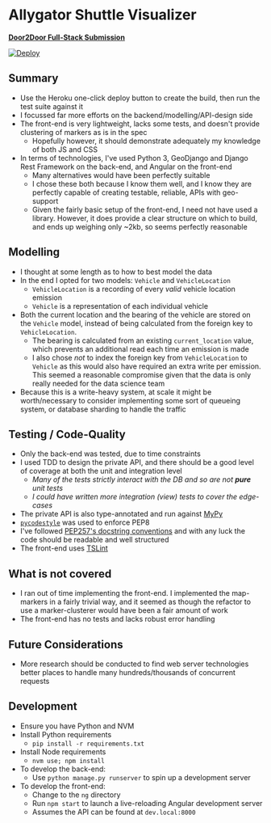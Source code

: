 # Allygator Shuttle Visualizer
[**Door2Door Full-Stack Submission**](https://github.com/door2door-io/fullstack-code-challenge)

[![Deploy](https://www.herokucdn.com/deploy/button.svg)](https://heroku.com/deploy)

## Summary
* Use the Heroku one-click deploy button to create the build, then run the test suite against it
* I focussed far more efforts on the backend/modelling/API-design side
* The front-end is very lightweight, lacks some tests, and doesn't provide clustering of markers as is in the spec
  * Hopefully however, it should demonstrate adequately my knowledge of both JS and CSS
* In terms of technologies, I've used Python 3, GeoDjango and Django Rest Framework on the back-end, and Angular on the front-end
  * Many alternatives would have been perfectly suitable
  * I chose these both because I know them well, and I know they are perfectly capable of creating testable, reliable, APIs with geo-support
  * Given the fairly basic setup of the front-end, I need not have used a library. However, it does provide a clear structure on which to build, and ends up weighing only ~2kb, so seems perfectly reasonable

## Modelling
* I thought at some length as to how to best model the data
* In the end I opted for two models: `Vehicle` and `VehicleLocation`
  * `VehicleLocation` is a recording of every *valid* vehicle location emission
  * `Vehicle` is a representation of each individual vehicle
* Both the current location and the bearing of the vehicle are stored on the
  `Vehicle` model, instead of being calculated from the foreign key to
  `VehicleLocation`.
  * The bearing is calculated from an existing `current_location` value, which
    prevents an additional read each time an emission is made
  * I also chose *not* to index the foreign key from `VehicleLocation` to
    `Vehicle` as this would also have required an extra write per emission.
    This seemed a reasonable compromise given that the data is only really needed
    for the data science team
* Because this is a write-heavy system, at scale it might be worth/necessary to consider
  implementing some sort of queueing system, or database sharding to handle the traffic

## Testing / Code-Quality
* Only the back-end was tested, due to time constraints
* I used TDD to design the private API, and there should be a good level of
  coverage at both the unit and integration level
  * *Many of the tests strictly interact with the DB and so are not **pure** unit tests*
  * *I could have written more integration (view) tests to cover the edge-cases*
* The private API is also type-annotated and run against [MyPy](http://mypy-lang.org/)
* [`pycodestyle`](https://pycodestyle.readthedocs.io/) was used to enforce PEP8
* I've followed [PEP257's docstring conventions](https://www.python.org/dev/peps/pep-0257/) and with
  any luck the code should be readable and well structured
* The front-end uses [TSLint](https://palantir.github.io/tslint/)

## What is not covered
* I ran out of time implementing the front-end. I implemented the map-markers in a fairly trivial way, and it seemed as though the refactor to use a marker-clusterer would have been a fair amount of work
* The front-end has no tests and lacks robust error handling

## Future Considerations
* More research should be conducted to find web server technologies better places to handle many hundreds/thousands of concurrent requests

## Development
* Ensure you have Python and NVM
* Install Python requirements
  * `pip install -r requirements.txt`
* Install Node requirements
  * `nvm use; npm install`
* To develop the back-end:
  * Use `python manage.py runserver` to spin up a development server
* To develop the front-end:
  * Change to the `ng` directory
  * Run `npm start` to launch a live-reloading Angular development server
  * Assumes the API can be found at `dev.local:8000`
